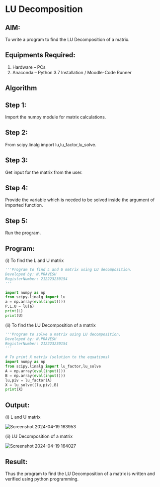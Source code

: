 # LU Decomposition 

## AIM:
To write a program to find the LU Decomposition of a matrix.

## Equipments Required:
1. Hardware – PCs
2. Anaconda – Python 3.7 Installation / Moodle-Code Runner

## Algorithm
## Step 1: 
Import the numpy module for matrix calculations.
## Step 2: 
From scipy.linalg import lu,lu_factor,lu_solve.
## Step 3:
Get input for the matrix from the user.
## Step 4:
Provide the variable which is needed to be solved inside the argument of imported function.
## Step 5: 
Run the program.
## Program:
(i) To find the L and U matrix
```python
'''Program to find L and U matrix using LU decomposition.
Developed by: N.PRAVESH
RegisterNumber: 212223230154
'''

import numpy as np
from scipy.linalg import lu
a = np.array(eval(input()))
P,L,U = lu(a)
print(L)
print(U)
```
(ii) To find the LU Decomposition of a matrix
```python
'''Program to solve a matrix using LU decomposition.
Developed by: N.PRAVESH
RegisterNumber: 212223230154
'''

# To print X matrix (solution to the equations)
import numpy as np
from scipy.linalg import lu_factor,lu_solve
A = np.array(eval(input()))
B = np.array(eval(input()))
lu,piv = lu_factor(A)
X = lu_solve((lu,piv),B)
print(X)
```

## Output:

(i) L and U matrix

![Screenshot 2024-04-19 163953](https://github.com/NPravesh2005/LU-Decomposition/assets/164477756/adabd7ef-34f2-4896-ada7-fc4591c3ecf0)

(ii) LU Decomposition of a matrix

![Screenshot 2024-04-19 164027](https://github.com/NPravesh2005/LU-Decomposition/assets/164477756/203cefe6-be59-42ae-9bda-0d37e0666888)


## Result:
Thus the program to find the LU Decomposition of a matrix is written and verified using python programming.

